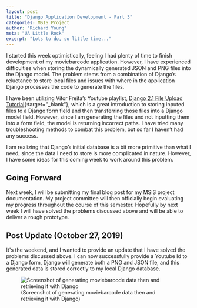 ```yaml
---
layout: post
title: "Django Application Development - Part 3"
categories: MSIS Project
author: "Richard Young"
meta: "UA Little Rock"
excerpt: "Lots to do, so little time..."
---
```


I started this week optimistically, feeling I had plenty of time to finish development of my moviebarcode application. However, I have experienced difficulties when storing the dynamically generated JSON and PNG files into the Django model. The problem stems from a combination of Django’s reluctance to store local files and issues with where in the application Django processes the code to generate the files.

I have been utilizing Vitor Freita’s Youtube playlist, [Django 2.1 File Upload Tutorial](https://www.youtube.com/watch?v=Zx09vcYq1oc&list=PLLxk3TkuAYnpm24Ma1XenNeq1oxxRcYFT){:target="_blank"}, which is a great introduction to storing inputed files to a Django form field and then transferring those files into a Django model field. However, since I am generating the files and not inputting them into a form field, the model is returning incorrect paths. I have tried many troubleshooting methods to combat this problem, but so far I haven’t had any success. 

I am realizing that Django’s initial database is a bit more primitive than what I need, since the data I need to store is more complicated in nature. However, I have some ideas for this coming week to work around this problem.

## Going Forward
Next week, I will be submitting my final blog post for my MSIS project documentation. My project committee will then officially begin evaluating my progress throughout the course of this semester. Hopefully by next week I will have solved the problems discussed above and will be able to deliver a rough prototype.

## Post Update (October 27, 2019)
It's the weekend, and I wanted to provide an update that I have solved the problems discussed above. I can now successfully provide a Youtube Id to a Django form, Django will generate both a PNG and JSON file, and this generated data is stored correctly to my local Django database.

<figure>
<img src="{{ "/assets/imgs/barcode_generation_screenshot.gif" | relative_url }}" alt="Screenshot of generating moviebarcode data then and retrieving it with Django">
  <figcaption>(Screenshot of generating moviebarcode data then and retrieving it with Django)</figcaption>
</figure>

